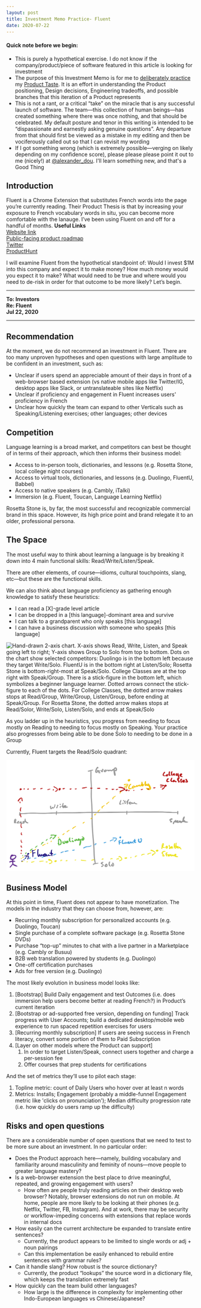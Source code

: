 ```yaml
---
layout: post
title: Investment Memo Practice- Fluent
date: 2020-07-22
---
```


#### Quick note before we begin:
* This is purely a hypothetical exercise. I do not know if the company/product/piece of software featured in this article is looking for investment
* The purpose of this Investment Memo is for me to [deliberately practice](https://commoncog.com/blog/so-good-they-cant-ignore-you/#dodeliberatepractice) my [Product Taste](https://www.evernote.com/l/ArLTsgomZARKW5ci-eTDQQ0XOhN62MARpFY). It is an effort in understanding the Product positioning, Design decisions, Engineering tradeoffs, and possible branches that this iteration of a Product represents
* This is not a rant, or a critical “take” on the miracle that is any successful launch of software. The team—this collection of human beings—has created something where there was once nothing, and that should be celebrated. My default posture and tenor in this writing is intended to be “dispassionate and earnestly asking genuine questions”. Any departure from that should first be viewed as a mistake in my editing and then be vociferously called out so that I can revisit my wording
* If I got something wrong (which is extremely possible—verging on likely depending on my confidence score), please please please point it out to me (nicely!) at [@alexander_dou](https://twitter.com/alexander_dou). I'll learn something new, and that's a Good Thing


## Introduction
Fluent is a Chrome Extension<span class="sidenote-number"></span> that substitutes French words into the page you’re currently reading. Their Product Thesis is that by increasing your exposure to French vocabulary words in situ, you can become more comfortable with the lanauge. I’ve been using Fluent on and off for a handful of months. 
<span class="sidenote">**Useful Links**  
[Website link](https://www.usefluent.co/)  
[Public-facing product roadmap](https://feedback.usefluent.co/)  
[Twitter](https://twitter.com/usefluent)  
[ProductHunt](https://www.producthunt.com/posts/fluent-2)</span>




I will examine Fluent from the hypothetical standpoint of: Would I invest $1M into this company and expect it to make money? How much money would you expect it to make? What would need to be true and where would you need to de-risk in order for that outcome to be more likely? Let’s begin.

------


**To: Investors**  
**Re: Fluent**  
**Jul 22, 2020**  

-------

## Recommendation
At the moment, we do not recommend an investment in Fluent. There are too many unproven hypotheses and open questions with large amplitude to be confident in an investment, such as:
* Unclear if users spend an appreciable amount of their days in front of a web-browser based extension (vs native mobile apps like Twitter/IG, desktop apps like Slack, or untranslateable sites like Netflix)
* Unclear if proficiency and engagement in Fluent increases users' proficiency in French
* Unclear how quickly the team can expand to other Verticals such as Speaking/Listening exercises; other languages; other devices


## Competition
Language learning is a broad market, and competitors can best be thought of in terms of their approach, which then informs their business model:
* Access to in-person tools, dictionaries, and lessons (e.g. Rosetta Stone, local college night courses) 
* Access to virtual tools, dictionaries, and lessons (e.g. Duolingo, FluentU, Babbel)
* Access to native speakers (e.g. Cambly, iTalki) 
* Immersion (e.g. Fluent, Toucan, Language Learning Netflix)

Rosetta Stone is, by far, the most successful and recognizable commercial brand in this space. However, its high price point and brand relegate it to an older, professional persona. 

## The Space
The most useful way to think about learning a language is by breaking it down into 4 main functional skills: Read/Write/Listen/Speak.

There are other elements, of course—idioms, cultural touchpoints, slang, etc—but these are the functional skills. 

We can also think about language proficiency as gathering enough knowledge to satisfy these heuristics:
* I can read a [X]-grade level article
* I can be dropped in a [this language]-dominant area and survive
* I can talk to a grandparent who only speaks [this language]
* I can have a business discussion with someone who speaks [this language] 

![Hand-drawn 2-axis chart. X-axis shows Read, Write, Listen, and Speak going left to right; Y-axis shows Group to Solo from top to bottom. Dots on the chart show selected competitors: Duolingo is in the bottom left because they target Write/Solo. FluentU is in the bottom right at Listen/Solo; Rosetta Stone is bottom-right-most at Speak/Solo. College Classes are at the top right with Speak/Group. There is a stick-figure in the bottom left, which symbolizes a beginner language learner. Dotted arrows connect the stick-figure to each of the dots. For College Classes, the dotted arrow makes stops at Read/Group, Write/Group, Listen/Group, before ending at Speak/Group. For Rosetta Stone, the dotted arrow makes stops at Read/Solor, Write/Solo, Listen/Solo, and ends at Speak/Solo](/assets/images/languages.png)

As you ladder up in the heuristics, you progress from needing to focus mostly on Reading to needing to focus mostly on Speaking. Your practice also progresses from being able to be done Solo to needing to be done in a Group

Currently, Fluent targets the Read/Solo quadrant:

![Same chart as above, but with Fluent included. It exists in the bottom-left corner, at Read/Solo](/assets/images/languages_fluent.png)


## Business Model
At this point in time, Fluent does not appear to have monetization. The models in the industry that they can choose from, however, are:
* Recurring monthly subscription for personalized accounts (e.g. Duolingo, Toucan)
* Single purchase of a complete software package (e.g. Rosetta Stone DVDs)
* Purchase “top-up” minutes to chat with a live partner in a Marketplace (e.g. Cambly or Busuu)
* B2B web translation powered by students (e.g. Duolingo)
* One-off certification purchases
* Ads for free version (e.g. Duolingo)

The most likely evolution in business model looks like:
1. [Bootstrap] Build Daily engagement and test Outcomes (i.e. does immersion help users become better at reading French?) in Product’s current iteration
2. [Bootstrap or ad-supported free version, depending on funding] Track progress with User Accounts; build a dedicated desktop/mobile web experience to run spaced repetition exercises for users
3. [Recurring monthly subscription] If users are seeing success in French literacy, convert some portion of them to Paid Subscription
4. [Layer on other models where the Product can support]
    1. In order to target Listen/Speak, connect users together and charge a per-session fee
    2. Offer courses that prep students for certifications

And the set of metrics they’ll use to pilot each stage:
1. Topline metric: count of Daily Users who hover over at least n words
2. Metrics: Installs; Engagement (probably a middle-funnel Engagement metric like 'clicks on pronunciation'); Median difficulty progression rate (i.e. how quickly do users ramp up the difficulty)


## Risks and open questions
There are a considerable number of open questions that we need to test to be more sure about an investment. In no particular order:
* Does the Product approach here—namely, building vocabulary and familiarity around masculinity and feminity of nouns—move people to greater language mastery? 
* Is a web-browser extension the best place to drive meaningful, repeated, and growing engagement with users?
    * How often are people truly reading articles on their desktop web browser? Notably, browser extensions do not run on mobile. At home, people are more likely to be looking at their phones (e.g. Netflix, Twitter, FB, Instagram). And at work, there may be security or workflow-impeding concerns with extensions that replace words in internal docs
* How easily can the current architecture be expanded to translate entire sentences?
    * Currently, the product appears to be limited to single words or adj + noun pairings
    * Can this implementation be easily enhanced to rebuild entire sentences with grammar rules?
* Can it handle slang? How robust is the source dictionary?
    * Currently, the product “lookups” the source word in a dictionary file, which keeps the translation extremely fast 
* How quickly can the team build other languages? 
    * How large is the difference in complexity for implementing other Indo-European languages vs Chinese/Japanese? 



